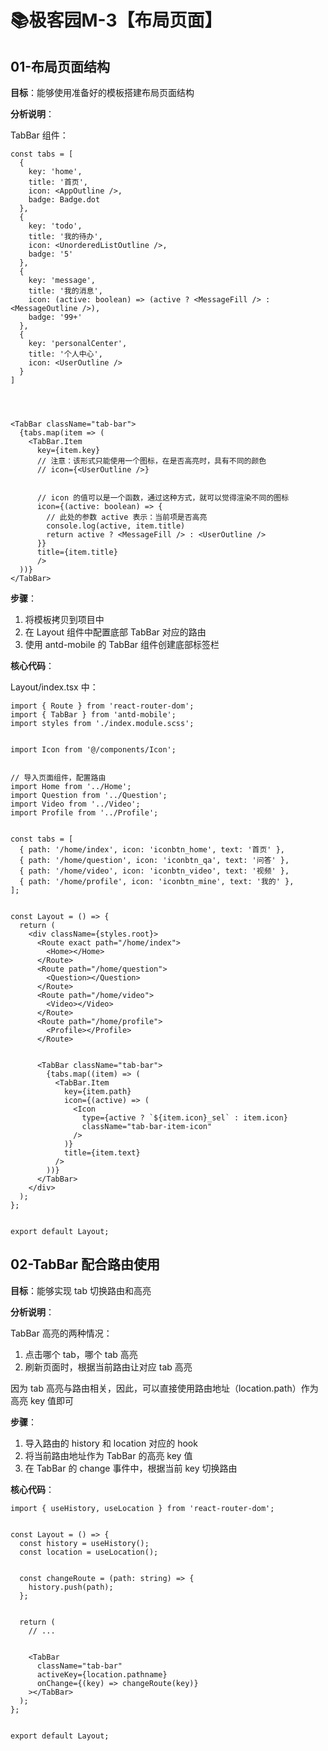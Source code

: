 # 📚极客园M-3【布局页面】

## 01-布局页面结构

**目标**：能够使用准备好的模板搭建布局页面结构

**分析说明**：

TabBar 组件：

```tsx
const tabs = [
  {
    key: 'home',
    title: '首页',
    icon: <AppOutline />,
    badge: Badge.dot
  },
  {
    key: 'todo',
    title: '我的待办',
    icon: <UnorderedListOutline />,
    badge: '5'
  },
  {
    key: 'message',
    title: '我的消息',
    icon: (active: boolean) => (active ? <MessageFill /> : <MessageOutline />),
    badge: '99+'
  },
  {
    key: 'personalCenter',
    title: '个人中心',
    icon: <UserOutline />
  }
]




<TabBar className="tab-bar">
  {tabs.map(item => (
    <TabBar.Item
      key={item.key}
      // 注意：该形式只能使用一个图标，在是否高亮时，具有不同的颜色
      // icon={<UserOutline />}


      // icon 的值可以是一个函数，通过这种方式，就可以觉得渲染不同的图标
      icon={(active: boolean) => {
        // 此处的参数 active 表示：当前项是否高亮
        console.log(active, item.title)
        return active ? <MessageFill /> : <UserOutline />
      }}
      title={item.title}
      />
  ))}
</TabBar>
```

**步骤**：

1. 将模板拷贝到项目中
2. 在 Layout 组件中配置底部 TabBar 对应的路由
3. 使用 antd-mobile 的 TabBar 组件创建底部标签栏

**核心代码**：

Layout/index.tsx 中：

```tsx
import { Route } from 'react-router-dom';
import { TabBar } from 'antd-mobile';
import styles from './index.module.scss';


import Icon from '@/components/Icon';


// 导入页面组件，配置路由
import Home from '../Home';
import Question from '../Question';
import Video from '../Video';
import Profile from '../Profile';


const tabs = [
  { path: '/home/index', icon: 'iconbtn_home', text: '首页' },
  { path: '/home/question', icon: 'iconbtn_qa', text: '问答' },
  { path: '/home/video', icon: 'iconbtn_video', text: '视频' },
  { path: '/home/profile', icon: 'iconbtn_mine', text: '我的' },
];


const Layout = () => {
  return (
    <div className={styles.root}>
      <Route exact path="/home/index">
        <Home></Home>
      </Route>
      <Route path="/home/question">
        <Question></Question>
      </Route>
      <Route path="/home/video">
        <Video></Video>
      </Route>
      <Route path="/home/profile">
        <Profile></Profile>
      </Route>


      <TabBar className="tab-bar">
        {tabs.map((item) => (
          <TabBar.Item
            key={item.path}
            icon={(active) => (
              <Icon
                type={active ? `${item.icon}_sel` : item.icon}
                className="tab-bar-item-icon"
              />
            )}
            title={item.text}
          />
        ))}
      </TabBar>
    </div>
  );
};


export default Layout;
```

## 02-TabBar 配合路由使用

**目标**：能够实现 tab 切换路由和高亮

**分析说明**：

TabBar 高亮的两种情况：

1. 点击哪个 tab，哪个 tab 高亮
2. 刷新页面时，根据当前路由让对应 tab 高亮

因为 tab 高亮与路由相关，因此，可以直接使用路由地址（location.path）作为高亮 key 值即可

**步骤**：

1. 导入路由的 history 和 location 对应的 hook
2. 将当前路由地址作为 TabBar 的高亮 key 值
3. 在 TabBar 的 change 事件中，根据当前 key 切换路由

**核心代码**：

```tsx
import { useHistory, useLocation } from 'react-router-dom';


const Layout = () => {
  const history = useHistory();
  const location = useLocation();


  const changeRoute = (path: string) => {
    history.push(path);
  };


  return (
    // ...


    <TabBar
      className="tab-bar"
      activeKey={location.pathname}
      onChange={(key) => changeRoute(key)}
    ></TabBar>
  );
};


export default Layout;
```